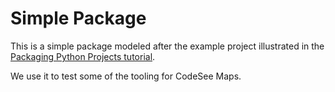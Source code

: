 # Simple Package

This is a simple package modeled after the example project illustrated 
in the
[Packaging Python Projects tutorial](https://packaging.python.org/tutorials/packaging-projects/).

We use it to test some of the tooling for CodeSee Maps.

